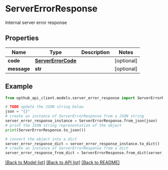 # ServerErrorResponse

Internal server error response

## Properties

Name | Type | Description | Notes
------------ | ------------- | ------------- | -------------
**code** | [**ServerErrorCode**](ServerErrorCode.md) |  | [optional] 
**message** | **str** |  | [optional] 

## Example

```python
from opthub_api_client.models.server_error_response import ServerErrorResponse

# TODO update the JSON string below
json = "{}"
# create an instance of ServerErrorResponse from a JSON string
server_error_response_instance = ServerErrorResponse.from_json(json)
# print the JSON string representation of the object
print(ServerErrorResponse.to_json())

# convert the object into a dict
server_error_response_dict = server_error_response_instance.to_dict()
# create an instance of ServerErrorResponse from a dict
server_error_response_from_dict = ServerErrorResponse.from_dict(server_error_response_dict)
```
[[Back to Model list]](../README.md#documentation-for-models) [[Back to API list]](../README.md#documentation-for-api-endpoints) [[Back to README]](../README.md)


